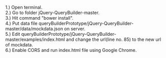 1.) Open terminal.<br/>
2.) Go to folder jQuery-QueryBuilder-master.<br/>
3.) Hit command "bower install".<br/>
4.) Put data file queryBuilderPrototype/jQuery-QueryBuilder-master/data/mockdata.json on server.<br/>
5.) Edit queryBuilderPrototype/jQuery-QueryBuilder-master/examples/index.html and change the url(line no. 85) to the new url of mockdata.<br/>
6.) Enable CORS and run index.html file using Google Chrome.<br/>
